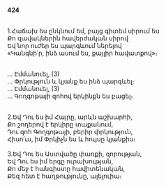 **424**

\
1.Հաճախ ես ընկնում եմ, բայց գիտեմ սիրում ես\
Քո զավակներին հավերժական սիրով\
Եվ նոր ուժեր ես պարգևում ներելով\
«Կանգնի՛ր, ինձ ասում ես, քայլիր հավատքով»։

\
 ... Էմմանուել, (3)\
 ... Փրկություն և կյանք ես ինձ պարգևել։\
 ... Էմմանուել, (3)\
 ... Գողգոթայի զոհով երկինքն ես բացել։

\
2.Եվ Դու ես իմ Հայրը, արևն աշխարհի,\
Քո շողերով է երկիրը տաքանում,\
Դու զոհ Գողգոթայի, բերիր փրկություն,\
Հիսո՛ւս, իմ Փրկիչն ես և հույսը կյանքիս։\
\
3.Եվ Դու ես Աստվածը փառքի, զորության,\
Եվ Դու ես իմ երգը ուրախության,\
Քո մեջ է հանգիստը հավիտենական,\
Քեզ հետ է հաղթությունը, ալելուիա։
